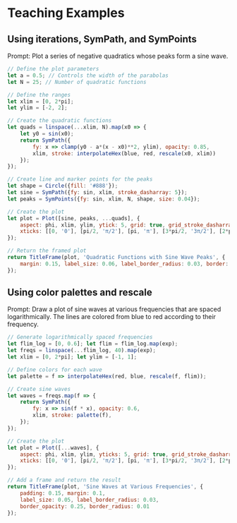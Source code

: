 # Teaching Examples

## Using iterations, SymPath, and SymPoints

Prompt: Plot a series of negative quadratics whose peaks form a sine wave.

```javascript
// Define the plot parameters
let a = 0.5; // Controls the width of the parabolas
let N = 25; // Number of quadratic functions

// Define the ranges
let xlim = [0, 2*pi];
let ylim = [-2, 2];

// Create the quadratic functions
let quads = linspace(...xlim, N).map(x0 => {
    let y0 = sin(x0);
    return SymPath({
        fy: x => clamp(y0 - a*(x - x0)**2, ylim), opacity: 0.85,
        xlim, stroke: interpolateHex(blue, red, rescale(x0, xlim))
    });
});

// Create line and marker points for the peaks
let shape = Circle({fill: '#888'});
let sine = SymPath({fy: sin, xlim, stroke_dasharray: 5});
let peaks = SymPoints({fy: sin, xlim, N, shape, size: 0.04});

// Create the plot
let plot = Plot([sine, peaks, ...quads], {
    aspect: phi, xlim, ylim, ytick: 5, grid: true, grid_stroke_dasharray: 3,
    xticks: [[0, '0'], [pi/2, 'π/2'], [pi, 'π'], [3*pi/2, '3π/2'], [2*pi, '2π']],
});

// Return the framed plot
return TitleFrame(plot, 'Quadratic Functions with Sine Wave Peaks', {
    margin: 0.15, label_size: 0.06, label_border_radius: 0.03, border: 1
});
```

## Using color palettes and rescale

Prompt: Draw a plot of sine waves at various frequencies that are spaced logarithmically. The lines are colored from blue to red according to their frequency.

```javascript
// Generate logarithmically spaced frequencies
let flim_log = [0, 0.6]; let flim = flim_log.map(exp);
let freqs = linspace(...flim_log, 40).map(exp);
let xlim = [0, 2*pi]; let ylim = [-1, 1];

// Define colors for each wave
let palette = f => interpolateHex(red, blue, rescale(f, flim));

// Create sine waves
let waves = freqs.map(f => {
    return SymPath({
        fy: x => sin(f * x), opacity: 0.6,
        xlim, stroke: palette(f),
    });
});

// Create the plot
let plot = Plot([...waves], {
    aspect: phi, xlim, ylim, yticks: 5, grid: true, grid_stroke_dasharray: 3,
    xticks: [[0, '0'], [pi/2, 'π/2'], [pi, 'π'], [3*pi/2, '3π/2'], [2*pi, '2π']],
});

// Add a frame and return the result
return TitleFrame(plot, 'Sine Waves at Various Frequencies', {
    padding: 0.15, margin: 0.1,
    label_size: 0.05, label_border_radius: 0.03,
    border_opacity: 0.25, border_radius: 0.01
});
```